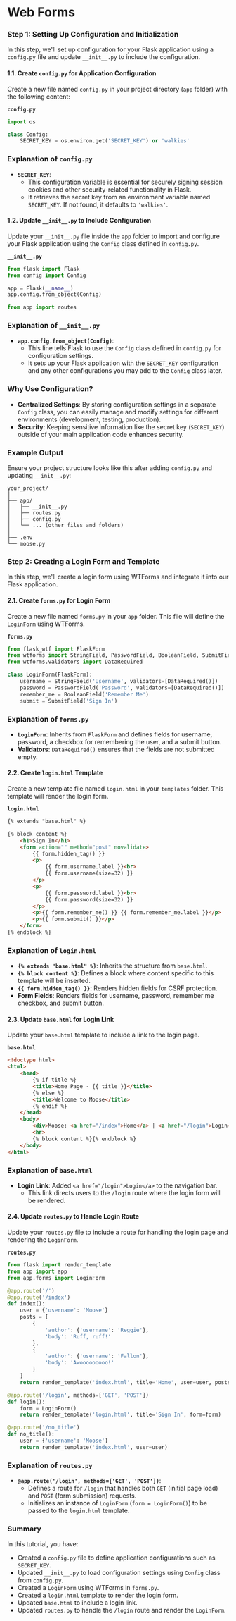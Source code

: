 # Web Forms

### Step 1: Setting Up Configuration and Initialization

In this step, we'll set up configuration for your Flask application using a `config.py` file and update `__init__.py` to include the configuration.

#### 1.1. Create `config.py` for Application Configuration

Create a new file named `config.py` in your project directory (`app` folder) with the following content:

**`config.py`**

```python
import os

class Config:
    SECRET_KEY = os.environ.get('SECRET_KEY') or 'walkies'
```

### Explanation of `config.py`

- **`SECRET_KEY`**:
  - This configuration variable is essential for securely signing session cookies and other security-related functionality in Flask.
  - It retrieves the secret key from an environment variable named `SECRET_KEY`. If not found, it defaults to `'walkies'`.

#### 1.2. Update `__init__.py` to Include Configuration

Update your `__init__.py` file inside the `app` folder to import and configure your Flask application using the `Config` class defined in `config.py`.

**`__init__.py`**

```python
from flask import Flask
from config import Config

app = Flask(__name__)
app.config.from_object(Config)

from app import routes
```

### Explanation of `__init__.py`

- **`app.config.from_object(Config)`**:
  - This line tells Flask to use the `Config` class defined in `config.py` for configuration settings.
  - It sets up your Flask application with the `SECRET_KEY` configuration and any other configurations you may add to the `Config` class later.

### Why Use Configuration?

- **Centralized Settings**: By storing configuration settings in a separate `Config` class, you can easily manage and modify settings for different environments (development, testing, production).
- **Security**: Keeping sensitive information like the secret key (`SECRET_KEY`) outside of your main application code enhances security.

### Example Output

Ensure your project structure looks like this after adding `config.py` and updating `__init__.py`:

```
your_project/
│
├── app/
│   ├── __init__.py
│   ├── routes.py
│   ├── config.py
│   └── ... (other files and folders)
│
├── .env
└── moose.py
```

### Step 2: Creating a Login Form and Template

In this step, we'll create a login form using WTForms and integrate it into our Flask application.

#### 2.1. Create `forms.py` for Login Form

Create a new file named `forms.py` in your `app` folder. This file will define the `LoginForm` using WTForms.

**`forms.py`**

```python
from flask_wtf import FlaskForm
from wtforms import StringField, PasswordField, BooleanField, SubmitField
from wtforms.validators import DataRequired

class LoginForm(FlaskForm):
    username = StringField('Username', validators=[DataRequired()])
    password = PasswordField('Password', validators=[DataRequired()])
    remember_me = BooleanField('Remember Me')
    submit = SubmitField('Sign In')
```

### Explanation of `forms.py`

- **`LoginForm`**: Inherits from `FlaskForm` and defines fields for username, password, a checkbox for remembering the user, and a submit button.
- **Validators**: `DataRequired()` ensures that the fields are not submitted empty.

#### 2.2. Create `login.html` Template

Create a new template file named `login.html` in your `templates` folder. This template will render the login form.

**`login.html`**

```html
{% extends "base.html" %}

{% block content %}
    <h1>Sign In</h1>
    <form action="" method="post" novalidate>
        {{ form.hidden_tag() }}
        <p>
            {{ form.username.label }}<br>
            {{ form.username(size=32) }}
        </p>
        <p>
            {{ form.password.label }}<br>
            {{ form.password(size=32) }}
        </p>
        <p>{{ form.remember_me() }} {{ form.remember_me.label }}</p>
        <p>{{ form.submit() }}</p>
    </form>
{% endblock %}
```

### Explanation of `login.html`

- **`{% extends "base.html" %}`**: Inherits the structure from `base.html`.
- **`{% block content %}`**: Defines a block where content specific to this template will be inserted.
- **`{{ form.hidden_tag() }}`**: Renders hidden fields for CSRF protection.
- **Form Fields**: Renders fields for username, password, remember me checkbox, and submit button.

#### 2.3. Update `base.html` for Login Link

Update your `base.html` template to include a link to the login page.

**`base.html`**

```html
<!doctype html>
<html>
    <head>
        {% if title %}
        <title>Home Page - {{ title }}</title>
        {% else %}
        <title>Welcome to Moose</title>
        {% endif %}
    </head>
    <body>
        <div>Moose: <a href="/index">Home</a> | <a href="/login">Login</a></div>
        <hr>
        {% block content %}{% endblock %}
    </body>
</html>
```

### Explanation of `base.html`

- **Login Link**: Added `<a href="/login">Login</a>` to the navigation bar.
  - This link directs users to the `/login` route where the login form will be rendered.

#### 2.4. Update `routes.py` to Handle Login Route

Update your `routes.py` file to include a route for handling the login page and rendering the `LoginForm`.

**`routes.py`**

```python
from flask import render_template
from app import app
from app.forms import LoginForm

@app.route('/')
@app.route('/index')
def index():
    user = {'username': 'Moose'}
    posts = [
        {
            'author': {'username': 'Reggie'},
            'body': 'Ruff, ruff!'
        },
        {
            'author': {'username': 'Fallon'},
            'body': 'Awooooooooo!'
        }
    ]
    return render_template('index.html', title='Home', user=user, posts=posts)

@app.route('/login', methods=['GET', 'POST'])
def login():
    form = LoginForm()
    return render_template('login.html', title='Sign In', form=form)

@app.route('/no_title')
def no_title():
    user = {'username': 'Moose'}
    return render_template('index.html', user=user)
```

### Explanation of `routes.py`

- **`@app.route('/login', methods=['GET', 'POST'])`**:
  - Defines a route for `/login` that handles both `GET` (initial page load) and `POST` (form submission) requests.
  - Initializes an instance of `LoginForm` (`form = LoginForm()`) to be passed to the `login.html` template.

### Summary

In this tutorial, you have: 

- Created a `config.py` file to define application configurations such as `SECRET_KEY`.
- Updated `__init__.py` to load configuration settings using `Config` class from `config.py`.
- Created a `LoginForm` using WTForms in `forms.py`.
- Created a `login.html` template to render the login form.
- Updated `base.html` to include a login link.
- Updated `routes.py` to handle the `/login` route and render the `LoginForm`.
